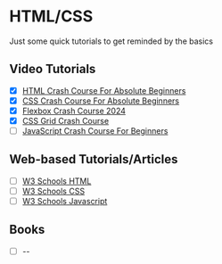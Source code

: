 # HTML/CSS
Just some quick tutorials to get reminded by the basics

## Video Tutorials
- [x] [HTML Crash Course For Absolute Beginners](https://www.youtube.com/watch?v=UB1O30fR-EE&list=WL&index=4)
- [x] [CSS Crash Course For Absolute Beginners](https://www.youtube.com/watch?v=yfoY53QXEnI&list=WL&index=6)
- [x] [Flexbox Crash Course 2024](https://www.youtube.com/watch?v=3YW65K6LcIA&list=WL&index=5)
- [x] [CSS Grid Crash Course](https://www.youtube.com/watch?v=0xMQfnTU6oo&list=WL&index=5)
- [ ] [JavaScript Crash Course For Beginners](https://www.youtube.com/watch?v=hdI2bqOjy3c)

## Web-based Tutorials/Articles
- [ ] [W3 Schools HTML](https://www.w3schools.com/html/default.asp)
- [ ] [W3 Schools CSS](https://www.w3schools.com/css/default.asp)
- [ ] [W3 Schools Javascript](https://www.w3schools.com/js/default.asp)

## Books
- [ ] --
